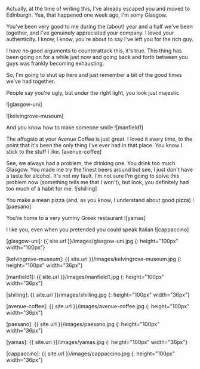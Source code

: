 Actually, at the time of writing this, I've already escaped you and moved to Edinburgh. Yea, that happened one week ago, I'm sorry Glasgow.

You've been very good to me during the (about) year and a half we've been together, and I've genuinely appreciated your company. I loved your authenticity.
I know, I know, you're about to say I've left you for the rich guy. 

I have no good arguments to counterattack this, it's true. This thing has been going on for a while just now and going back and forth between you guys was frankly becoming exhausting. 

So, I'm going to shut up here and just remember a bit of the good times we've had together. 

People say you're ugly, but under the right light, you look just majestic

![glasgow-uni]

![kelvingrove-museum]

And you know how to make someone smile ![manfield1]

The affogato at your Avenue Coffee is just great. I loved it every time, to the point that it's been the only thing I've ever had in that place. You know I stick to the stuff I like. [avenue-coffee]

See, we always had a problem, the drinking one. You drink too much Glasgow. You made me try the finest beers around but see, I just don't have a taste for alcohol. It's not my fault. I'm not sure I'm going to solve this problem now (something tells me that I won't), but look, you definitely had too much of a habit for me. ![shilling]

You make a mean pizza (and, as you know, I understand about good pizza) ![paesano]

You're home to a very yummy Greek restaurant ![yamas]

I like you, even when you pretended you could speak Italian ![cappaccino]

[glasgow-uni]: {{ site.url }}/images/glasgow-uni.jpg 
{: height="100px" width="100px"}

[kelvingrove-museum]: {{ site.url }}/images/kelvingrove-museum.jpg
{: height="100px" width="36px"}

[manfield1]: {{ site.url }}/images/manfield1.jpg
{: height="100px" width="36px"}

[shilling]: {{ site.url }}/images/shilling.jpg
{: height="100px" width="36px"}

[avenue-coffee]: {{ site.url }}/images/avenue-coffee.jpg
{: height="100px" width="36px"}

[paesano]: {{ site.url }}/images/paesano.jpg
{: height="100px" width="36px"}

[yamas]: {{ site.url }}/images/yamas.jpg
{: height="100px" width="36px"}

[cappaccino]: {{ site.url }}/images/cappaccino.jpg
{: height="100px" width="36px"}

